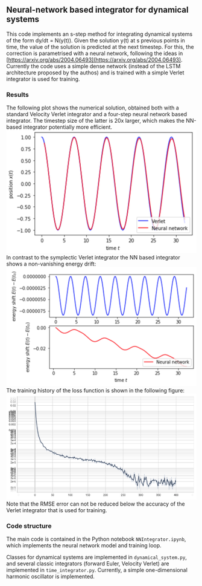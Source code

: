 ## Neural-network based integrator for dynamical systems

This code implements an s-step method for integrating dynamical systems of the form dy/dt = N(y(t)). Given the solution y(t) at s previous points in time, the value of the solution is predicted at the next timestep. For this, the correction is parametrised with a neural network, following the ideas in
[https://arxiv.org/abs/2004.06493](https://arxiv.org/abs/2004.06493). Currently the code uses a simple dense network (instead of the LSTM architecture proposed by the authos) and is trained with a simple Verlet integrator is used for training.

### Results
The following plot shows the numerical solution, obtained both with a standard Velocity Verlet integrator and a four-step neural network based integrator. The timestep size of the latter is 20x larger, which makes the NN-based integrator potentially more efficient.
![Comparison of Velocity Verlet and neural network integrator](solution.png)
In contrast to the symplectic Verlet integrator the NN based integrator shows a non-vanishing energy drift:
![Energy drift of Velocity Verlet (top) and neural network integrator (bottom)](energy_drift.png)
The training history of the loss function is shown in the following figure:
![RMSE for prediction](loss_history.png)
Note that the RMSE error can not be reduced below the accuracy of the Verlet integrator that is used for training.

### Code structure
The main code is contained in the Python notebook `NNIntegrator.ipynb`, which implements the neural network model and training loop.

Classes for dynamical systems are implemented in `dynamical_system.py`, and several classic integrators (forward Euler, Velocity Verlet) are implemented in `time_integrator.py`. Currently, a simple one-dimensional harmonic oscillator is implemented.
